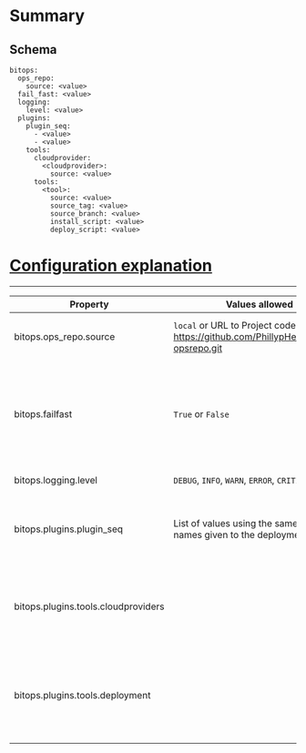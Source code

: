 # Summary
## Schema
```
bitops:
  ops_repo:
    source: <value>
  fail_fast: <value>
  logging:
    level: <value>
  plugins:
    plugin_seq:
      - <value>
      - <value>
    tools:
      cloudprovider:
        <cloudprovider>:
          source: <value>
      tools:
        <tool>:
          source: <value>
          source_tag: <value>
          source_branch: <value>
          install_script: <value>
          deploy_script: <value>
```

# <ins>Configuration explanation</ins>
---


| Property                            | Values allowed                                               | Description                                                  | Default | Required |
| ----------------------------------- | ------------------------------------------------------------ | ------------------------------------------------------------ | ------- | -------- |
| bitops.ops_repo.source              | `local` or URL to Project code example: https://github.com/PhillypHenning/test-opsrepo.git | Location of the Operations Repository                        |         |          |
| bitops.failfast                     | `True` or `False`                                            | Sets an internal flag which if true will exit the application if an exception occurs. |         |          |
| bitops.logging.level                | `DEBUG`, `INFO`, `WARN`, `ERROR`,  `CRITICAL`                | The logging level                                            |         |          |
| bitops.plugins.plugin_seq           | List of values using the same alias names given to the deployment tools. | The sequence of execution for the plugins                    |         |          |
| bitops.plugins.tools.cloudproviders |                                                              | Describes the cloud provider that will be installed and used to deploy |         |          |
| bitops.plugins.tools.deployment     |                                                              | Describes the deployment tools that will be installed and used to deploy |         |          |

